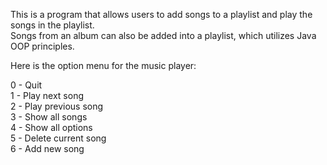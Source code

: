 This is a program that allows users to add songs to a playlist and play the songs in the playlist.\
Songs from an album can also be added into a playlist, which utilizes Java OOP principles.

Here is the option menu for the music player:

0 - Quit\
1 - Play next song\
2 - Play previous song\
3 - Show all songs\
4 - Show all options\
5 - Delete current song\
6 - Add new song
